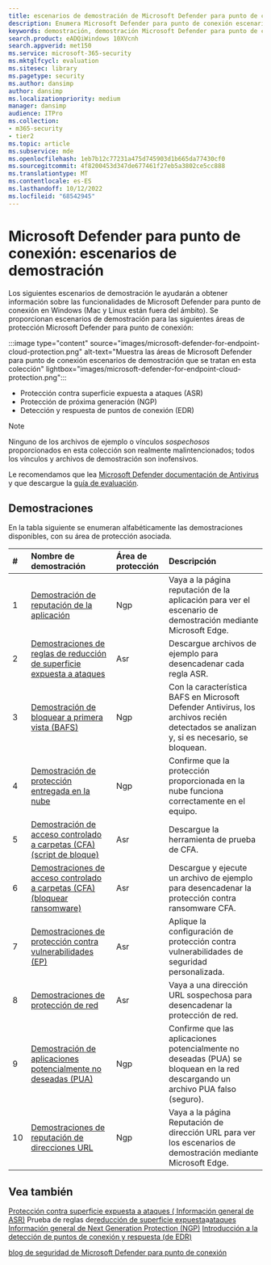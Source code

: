 ```yaml
---
title: escenarios de demostración de Microsoft Defender para punto de conexión
description: Enumera Microsoft Defender para punto de conexión escenarios de demostración que puede ejecutar.
keywords: demostración, demostración Microsoft Defender para punto de conexión, demostración contra malware, protección entregada en la nube, Bloquear a primera vista (BAFS), aplicaciones potencialmente no deseadas (PUA), VDI de inteligencia de seguridad de Microsoft, seguridad de VDI, demostración de reglas de reducción de superficie expuesta a ataques (ASR), demostración de acceso controlado a carpetas, Protección contra vulnerabilidades de seguridad, Protección de red, Microsoft Defender SmartScreen, edge SmartScreen,
search.product: eADQiWindows 10XVcnh
search.appverid: met150
ms.service: microsoft-365-security
ms.mktglfcycl: evaluation
ms.sitesec: library
ms.pagetype: security
ms.author: dansimp
author: dansimp
ms.localizationpriority: medium
manager: dansimp
audience: ITPro
ms.collection:
- m365-security
- tier2
ms.topic: article
ms.subservice: mde
ms.openlocfilehash: 1eb7b12c77231a475d745903d1b665da77430cf0
ms.sourcegitcommit: 4f8200453d347de677461f27eb5a3802ce5cc888
ms.translationtype: MT
ms.contentlocale: es-ES
ms.lasthandoff: 10/12/2022
ms.locfileid: "68542945"
---
```

<!--- v-jweston resumes authorship and ms.authorship appx April-May 2023 ---> 

# <a name="microsoft-defender-for-endpoint---demonstration-scenarios"></a>Microsoft Defender para punto de conexión: escenarios de demostración

Los siguientes escenarios de demostración le ayudarán a obtener información sobre las funcionalidades de Microsoft Defender para punto de conexión en Windows (Mac y Linux están fuera del ámbito). Se proporcionan escenarios de demostración para las siguientes áreas de protección Microsoft Defender para punto de conexión:

:::image type="content" source="images/microsoft-defender-for-endpoint-cloud-protection.png" alt-text="Muestra las áreas de Microsoft Defender para punto de conexión escenarios de demostración que se tratan en esta colección" lightbox="images/microsoft-defender-for-endpoint-cloud-protection.png":::

- Protección contra superficie expuesta a ataques (ASR)
- Protección de próxima generación (NGP)
- Detección y respuesta de puntos de conexión (EDR)

> [!NOTE]
> Ninguno de los archivos de ejemplo o vínculos _sospechosos_ proporcionados en esta colección son realmente malintencionados; todos los vínculos y archivos de demostración son inofensivos.
>
> Le recomendamos que lea [Microsoft Defender documentación de Antivirus](next-generation-protection.md) y que descargue la [guía de evaluación](evaluate-microsoft-defender-antivirus.md).

## <a name="demonstrations"></a>Demostraciones

En la tabla siguiente se enumeran alfabéticamente las demostraciones disponibles, con su área de protección asociada.

| # | Nombre de demostración | Área de protección | Descripción |
|:--|:---|:---|:---|
| 1 | [Demostración de reputación de la aplicación](defender-endpoint-demonstration-app-reputation.md) | Ngp | Vaya a la página reputación de la aplicación para ver el escenario de demostración mediante Microsoft Edge. |
| 2 | [Demostraciones de reglas de reducción de superficie expuesta a ataques](defender-endpoint-demonstration-attack-surface-reduction-rules.md) | Asr | Descargue archivos de ejemplo para desencadenar cada regla ASR. |
| 3 | [Demostración de bloquear a primera vista (BAFS)](defender-endpoint-demonstration-block-at-first-sight-bafs.md) | Ngp | Con la característica BAFS en Microsoft Defender Antivirus, los archivos recién detectados se analizan y, si es necesario, se bloquean. |
| 4 | [Demostración de protección entregada en la nube](defender-endpoint-demonstration-cloud-delivered-protection.md) | Ngp |  Confirme que la protección proporcionada en la nube funciona correctamente en el equipo. |
| 5 | [Demostración de acceso controlado a carpetas (CFA) (script de bloque)](defender-endpoint-demonstration-controlled-folder-access-test-tool.md) | Asr | Descargue la herramienta de prueba de CFA. |
| 6 | [Demostraciones de acceso controlado a carpetas (CFA) (bloquear ransomware)](defender-endpoint-demonstration-controlled-folder-access.md) | Asr | Descargue y ejecute un archivo de ejemplo para desencadenar la protección contra ransomware CFA. |
| 7  | [Demostraciones de protección contra vulnerabilidades (EP)](defender-endpoint-demonstration-exploit-protection.md) | Asr | Aplique la configuración de protección contra vulnerabilidades de seguridad personalizada. |
| 8  | [Demostraciones de protección de red](defender-endpoint-demonstration-network-protection.md) | Asr | Vaya a una dirección URL sospechosa para desencadenar la protección de red. |
| 9  | [Demostración de aplicaciones potencialmente no deseadas (PUA)](defender-endpoint-demonstration-potentially-unwanted-applications.md) | Ngp | Confirme que las aplicaciones potencialmente no deseadas (PUA) se bloquean en la red descargando un archivo PUA falso (seguro). |
| 10 | [Demostraciones de reputación de direcciones URL](defender-endpoint-demonstration-smartscreen-url-reputation.md) | Ngp | Vaya a la página Reputación de dirección URL para ver los escenarios de demostración mediante Microsoft Edge. |

## <a name="see-also"></a>Vea también

[Protección contra superficie expuesta a ataques \( Información general de ASR\)](overview-attack-surface-reduction.md) Prueba de reglas 
 de[reducción de superficie expuesta](attack-surface-reduction-rules-deployment-test.md)a[ataques Información general de Next Generation Protection \(NGP\)](next-generation-protection.md) [Introducción a la detección de puntos de conexión y respuesta \(de EDR\)](overview-endpoint-detection-response.md)



[blog de seguridad de Microsoft Defender para punto de conexión](https://www.microsoft.com/security/blog/microsoft-defender-for-endpoint/)
